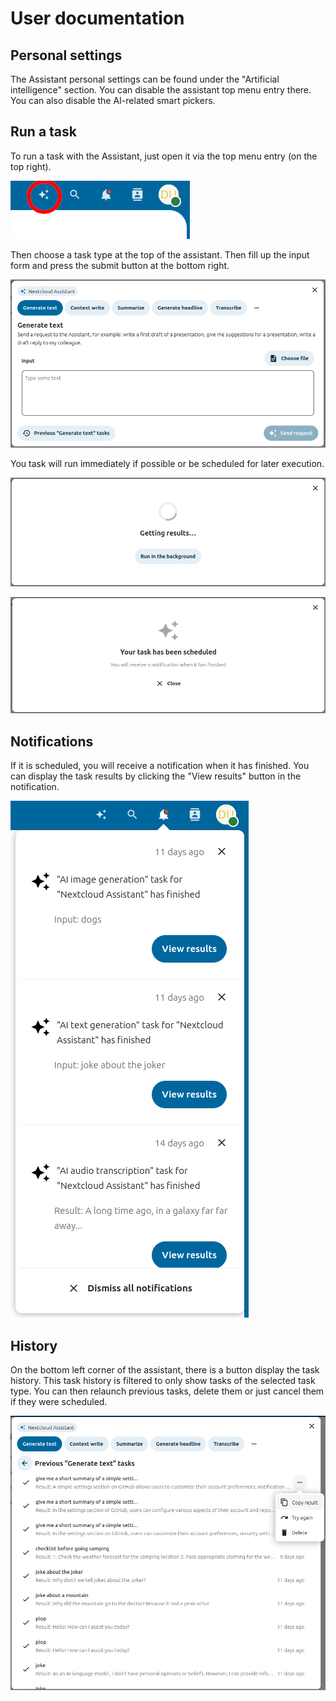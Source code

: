 # User documentation

## Personal settings

The Assistant personal settings can be found under the "Artificial intelligence" section.
You can disable the assistant top menu entry there. You can also disable the AI-related smart pickers.

## Run a task

To run a task with the Assistant, just open it via the top menu entry (on the top right).

![top right icon](../img/top.right.button.png)

Then choose a task type at the top of the assistant.
Then fill up the input form and press the submit button at the bottom right.

![assistant](../img/assistant.png)

You task will run immediately if possible or be scheduled for later execution.

![getting results](../img/getting.results.png)

![scheduled](../img/scheduled.png)

## Notifications

If it is scheduled, you will receive a notification when it has finished.
You can display the task results by clicking the "View results" button in the notification.

![notifications](../img/notifications.png)

## History

On the bottom left corner of the assistant, there is a button display the task history.
This task history is filtered to only show tasks of the selected task type.
You can then relaunch previous tasks, delete them or just cancel them if they were scheduled.

![task history](../img/history.png)
